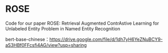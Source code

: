 # ROSE

Code for our paper ROSE: Retrieval Augmented ContrAstive Learning for Unlabeled Entity Problem in Named Entity Recognition

bert-base-chinese：https://drive.google.com/file/d/1dh7yH6YeZNuBCY9-aS3HBf0FFcsfi4AG/view?usp=sharing
